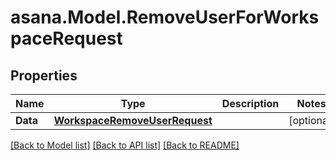 
# asana.Model.RemoveUserForWorkspaceRequest

## Properties

Name | Type | Description | Notes
------------ | ------------- | ------------- | -------------
**Data** | [**WorkspaceRemoveUserRequest**](WorkspaceRemoveUserRequest.md) |  | [optional] 

[[Back to Model list]](../README.md#documentation-for-models)
[[Back to API list]](../README.md#documentation-for-api-endpoints)
[[Back to README]](../README.md)

